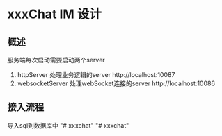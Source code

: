 # xxxChat IM 设计

## 概述

服务端每次启动需要启动两个server
1. httpServer 处理业务逻辑的server http://localhost:10087
2. websocketServer 处理webSocket连接的server http://localhost:10086


## 接入流程
导入sql到数据库中
"# xxxchat" 
"# xxxchat" 

